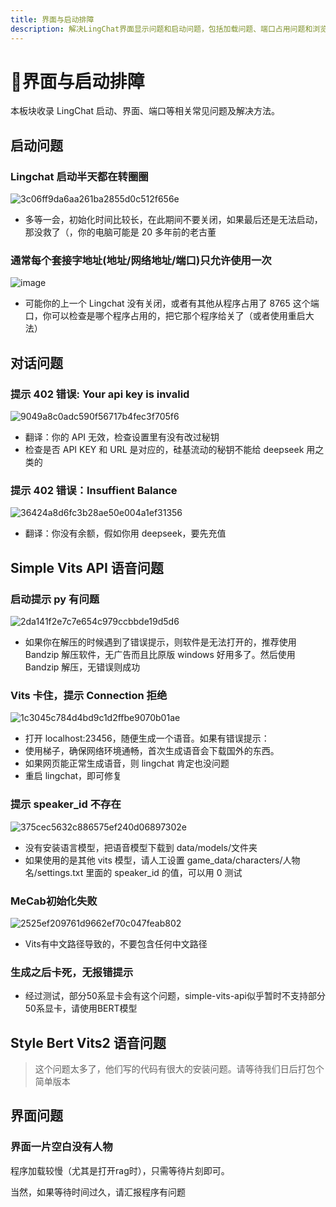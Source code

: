 ```yaml
---
title: 界面与启动排障
description: 解决LingChat界面显示问题和启动问题，包括加载问题、端口占用问题和浏览器兼容性问题。
---
```


# 🔳界面与启动排障

本板块收录 LingChat 启动、界面、端口等相关常见问题及解决方法。

## 启动问题

### Lingchat 启动半天都在转圈圈

![3c06ff9da6aa261ba2855d0c512f656e](https://lingchat.wiki/assets/faq-screen/463052615-ca13a991-4e8a-4c0d-b98e-67be36845a79.webp)

- 多等一会，初始化时间比较长，在此期间不要关闭，如果最后还是无法启动，那没救了（，你的电脑可能是 20 多年前的老古董

### 通常每个套接字地址(地址/网络地址/端口)只允许使用一次

![image](https://lingchat.wiki/assets/faq-screen/463053323-ea51c143-12da-4c7a-9c5e-8f18bc54b673.webp)

- 可能你的上一个 Lingchat 没有关闭，或者有其他从程序占用了 8765 这个端口，你可以检查是哪个程序占用的，把它那个程序给关了（或者使用重启大法）

## 对话问题

### 提示 402 错误: Your api key is invalid

![9049a8c0adc590f56717b4fec3f705f6](https://lingchat.wiki/assets/faq-screen/463052225-26c603e7-0ef2-4664-903a-11a366720449.webp)

- 翻译：你的 API 无效，检查设置里有没有改过秘钥
- 检查是否 API KEY 和 URL 是对应的，硅基流动的秘钥不能给 deepseek 用之类的

### 提示 402 错误：Insuffient Balance

![36424a8d6fc3b28ae50e004a1ef31356](https://lingchat.wiki/assets/faq-screen/463052051-68e96fb7-38e1-465f-bb7e-2ab6f0c5c942.webp)

- 翻译：你没有余额，假如你用 deepseek，要先充值

## Simple Vits API 语音问题

### 启动提示 py 有问题

![2da141f2e7c7e654c979ccbbde19d5d6](https://lingchat.wiki/assets/faq-screen/463051728-7b560c32-8831-4dcc-b313-eb4be55f86c9.webp)

- 如果你在解压的时候遇到了错误提示，则软件是无法打开的，推荐使用 Bandzip 解压软件，无广告而且比原版 windows 好用多了。然后使用 Bandzip 解压，无错误则成功

### Vits 卡住，提示 Connection 拒绝

![1c3045c784d4bd9c1d2ffbe9070b01ae](https://lingchat.wiki/assets/faq-screen/463047579-2ab88016-4efa-4bab-90aa-d952e83f5ed8.webp)

- 打开 localhost:23456，随便生成一个语音。如果有错误提示：
- 使用梯子，确保网络环境通畅，首次生成语音会下载国外的东西。
- 如果网页能正常生成语音，则 lingchat 肯定也没问题
- 重启 lingchat，即可修复

### 提示 speaker_id 不存在

![375cec5632c886575ef240d06897302e](https://lingchat.wiki/assets/faq-screen/463047395-5d0d1e7c-14a4-43fb-b240-2299bcb4cf45.webp)

- 没有安装语言模型，把语音模型下载到 data/models/文件夹
- 如果使用的是其他 vits 模型，请人工设置 game_data/characters/人物名/settings.txt 里面的 speaker_id 的值，可以用 0 测试

### MeCab初始化失败

![2525ef209761d9662ef70c047feab802](https://lingchat.wiki/assets/faq-screen/463047395-5d0d1e7c-14a4-43fb-b240-2299bcb4cf45.webp)

- Vits有中文路径导致的，不要包含任何中文路径

### 生成之后卡死，无报错提示

- 经过测试，部分50系显卡会有这个问题，simple-vits-api似乎暂时不支持部分50系显卡，请使用BERT模型

## Style Bert Vits2 语音问题

> 这个问题太多了，他们写的代码有很大的安装问题。请等待我们日后打包个简单版本

## 界面问题

### 界面一片空白没有人物

程序加载较慢（尤其是打开rag时），只需等待片刻即可。

当然，如果等待时间过久，请汇报程序有问题